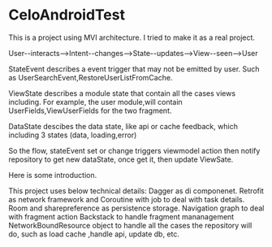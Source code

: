 # CeloAndroidTest
This is a project using MVI architecture. I tried to make it as a real project.

User--interacts-->Intent--changes-->State--updates-->View--seen-->User 

StateEvent describes a event trigger that may not be emitted by user. Such as UserSearchEvent,RestoreUserListFromCache.

ViewState describes a module state that contain all the cases views including. For example, the user module,will contain UserFields,ViewUserFields for the two fragment.

DataState descibes the data state, like api or cache feedback, which including 3 states (data, loading,error)

So the flow, stateEvent set or change triggers viewmodel action then notify repository to get new dataState, once get it, then update ViewSate. 

Here is some introduction.

This project uses below technical details:
Dagger as di componenet. 
Retrofit as network framework and Coroutine with job to deal with task details.
Room and sharepreference as persistence storage.
Navigation graph to deal with fragment action
Backstack to handle fragment mananagement
NetworkBoundResource object to handle all the cases the repository will do, such as load cache ,handle api, update db, etc.



